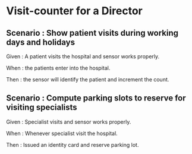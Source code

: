 # Visit-counter for a Director

## Scenario : Show patient visits during working days and holidays

  Given : A patient visits the hospital and sensor works properly.

  When : the patients enter into the hospital.
  
  Then : the sensor will identify the patient and increment the count.

## Scenario : Compute parking slots to reserve for visiting specialists

  Given : Specialist visits and  sensor works properly.
  
  When : Whenever specialist visit the hospital.
  
  Then : Issued an identity card and reserve parking lot.
